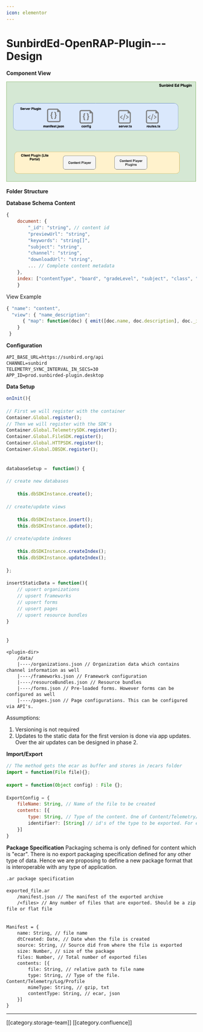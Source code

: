 ```yaml
---
icon: elementor
---
```


# SunbirdEd-OpenRAP-Plugin---Design

**Component View**

![](../../../../.gitbook/assets/openrap-sunbirded-plugin-Page-2.png)

**Folder Structure**

**Database Schema** **Content**

```js
{
	document: {
    	"_id": "string", // content id
    	"previewUrl": "string",
    	"keywords": "string[]",
    	"subject": "string",
	    "channel": "string",
    	"downloadUrl": "string",
        ... // Complete content metadata
	},
	index: ["contentType", "board", "gradeLevel", "subject", "class", "keywords"]
	}

```

View Example

```js
{ "name": "content", 
  "view": { "name_description": 
      { "map": function(doc) { emit([doc.name, doc.description], doc._id); } } 
    }
 }
```

**Configuration**

```
API_BASE_URL=https://sunbird.org/api
CHANNEL=sunbird
TELEMETRY_SYNC_INTERVAL_IN_SECS=30
APP_ID=prod.sunbirded-plugin.desktop
```

**Data Setup**

```js
onInit(){

// First we will register with the container
Container.Global.register();
// Then we will register with the SDK's 
Container.Global.TelemetrySDK.register();
Container.Global.FileSDK.register();
Container.Global.HTTPSDK.register();
Container.Global.DBSDK.register();


databaseSetup =  function() {

// create new databases

	this.dbSDKInstance.create();

// create/update views 

	this.dbSDKInstance.insert();
	this.dbSDKInstance.update();

// create/update indexes

	this.dbSDKInstance.createIndex();
	this.dbSDKInstance.updateIndex();
	
};

insertStaticData = function(){
	// upsert organizations
	// upsert frameworks
	// upsert forms
	// upsert pages
	// upsert resource bundles
}


}
```

```
<plugin-dir>
	/data/
	|----/organizations.json // Organization data which contains channel information as well
	|----/frameworks.json // Framework configuration
	|----/resourceBundles.json // Resource bundles
	|----/forms.json // Pre-loaded forms. However forms can be configured as well
	|----/pages.json // Page configurations. This can be configured via API's.
```

Assumptions:

1. Versioning is not required
2. Updates to the static data for the first version is done via app updates. Over the air updates can be designed in phase 2.

**Import/Export**

```js
// The method gets the ecar as buffer and stores in /ecars folder
import = function(File file){};

export = function(Object config) : File {};

ExportConfig = {
	fileName: String, // Name of the file to be created
	contents: [{
		type: String, // Type of the content. One of Content/Telemetry/Log/Profile
		identifier?: [String] // id's of the type to be exported. For ex: list of content ids, profile, telemetry packet id etc. If left blank all data is exported
	}]
}
```

**Package Specification** Packaging schema is only defined for content which is "ecar". There is no export packaging specification defined for any other type of data. Hence we are proposing to define a new package format that is interoperable with any type of application.

```
.ar package specification

exported_file.ar
	/manifest.json // The manifest of the exported archive
	/<files> // Any number of files that are exported. Should be a zip file or flat file


Manifest = {
	name: String, // file name
	dtCreated: Date, // Date when the file is created
	source: String, // Source did from where the file is exported
	size: Number, // size of the package
	files: Number, // Total number of exported files
	contents: [{
		file: String, // relative path to file name
		type: String, // Type of the file. Content/Telemetry/Log/Profile
		mimeType: String, // gzip, txt
		contentType: String, // ecar, json
	}]
}
```

***

\[\[category.storage-team]] \[\[category.confluence]]
